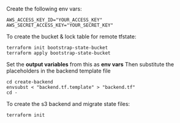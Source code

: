 Create the following env vars:
```
AWS_ACCESS_KEY_ID="YOUR_ACCESS_KEY"
AWS_SECRET_ACCESS_KEY="YOUR_SECRET_KEY"
```

To create the bucket & lock table for remote tfstate:
```
terraform init bootstrap-state-bucket
terraform apply bootstrap-state-bucket
```

Set the __output variables__ from this as __env vars__
Then substitute the placeholders in the backend template file
```
cd create-backend
envsubst < "backend.tf.template" > "backend.tf"
cd -
```

To create the s3 backend and migrate state files:
```
terraform init
```


